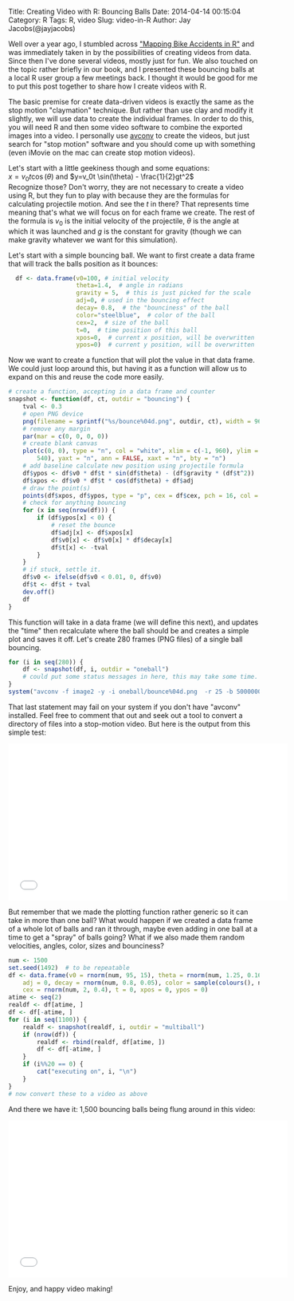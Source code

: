 Title: Creating Video with R: Bouncing Balls
Date: 2014-04-14 00:15:04
Category: R
Tags: R, video
Slug: video-in-R
Author: Jay Jacobs(@jayjacobs)

Well over a year ago, I stumbled across ["Mapping Bike Accidents in R"](http://bayesianbiologist.com/2012/09/14/mapping-bike-accidents-in-r/) and was immediately taken in by the possibilities of creating videos from data.  Since then I've done several videos, mostly just for fun.  We also touched on the topic rather briefly in our book, and I presented these bouncing balls at a local R user group a few meetings back.  I thought it would be good for me to put this post together to share how I create videos with R.

The basic premise for create data-driven videos is exactly the same as the stop motion "claymation" technique.  But rather than use clay and modify it slightly, we will use data to create the individual frames.  In order to do this, you will need R and then some video software to combine the exported images into a video.  I personally use [avconv](http://libav.org/avconv.html) to create the videos, but just search for "stop motion" software and you should come up with something (even iMovie on the mac can create stop motion videos).

Let's start with a little geekiness though and some equations: <br>
$x=v_0t\cos(\theta)$ and $y=v_0t \sin(\theta) - \frac{1}{2}gt^2$<br>
Recognize those?  Don't worry, they are not necessary to create a video using R, but they fun to play with because they are the formulas for calculating projectile motion.  And see the $t$ in there?  That represents time meaning that's what we will focus on for each frame we create.  The rest of the formula is $v_0$ is the initial velocity of the projectile,  $\theta$ is the angle at which it was launched and $g$ is the constant for gravity (though we can make gravity whatever we want for this simulation).

Let's start with a simple bouncing ball.  We want to first create a data frame that will track the balls position as it bounces:

```r
  df <- data.frame(v0=100, # initial velocity
                   theta=1.4,  # angle in radians
                   gravity = 5,  # this is just picked for the scale
                   adj=0, # used in the bouncing effect
                   decay= 0.8,  # the "bounciness" of the ball
                   color="steelblue",  # color of the ball
                   cex=2,  # size of the ball
                   t=0,  # time position of this ball
                   xpos=0,  # current x position, will be overwritten
                   ypos=0)  # current y position, will be overwritten
```


Now we want to create a function that will plot the value in that data frame.  We could just loop around this, but having it as a function will allow us to expand on this and reuse the code more easily.


```r
# create a function, accepting in a data frame and counter
snapshot <- function(df, ct, outdir = "bouncing") {
    tval <- 0.3
    # open PNG device
    png(filename = sprintf("%s/bounce%04d.png", outdir, ct), width = 960, height = 540)
    # remove any margin
    par(mar = c(0, 0, 0, 0))
    # create blank canvas
    plot(c(0, 0), type = "n", col = "white", xlim = c(-1, 960), ylim = c(-5, 
        540), yaxt = "n", ann = FALSE, xaxt = "n", bty = "n")
    # add baseline calculate new position using projectile formula
    df$ypos <- df$v0 * df$t * sin(df$theta) - (df$gravity * (df$t^2))
    df$xpos <- df$v0 * df$t * cos(df$theta) + df$adj
    # draw the point(s)
    points(df$xpos, df$ypos, type = "p", cex = df$cex, pch = 16, col = df$color)
    # check for anything bouncing
    for (x in seq(nrow(df))) {
        if (df$ypos[x] < 0) {
            # reset the bounce
            df$adj[x] <- df$xpos[x]
            df$v0[x] <- df$v0[x] * df$decay[x]
            df$t[x] <- -tval
        }
    }
    # if stuck, settle it.
    df$v0 <- ifelse(df$v0 < 0.01, 0, df$v0)
    df$t <- df$t + tval
    dev.off()
    df
}
```


This function will take in a data frame (we will define this next), and updates the "time" then recalculate where the ball should be and creates a simple plot and saves it off.  Let's create 280 frames (PNG files) of a single ball bouncing.


```r
for (i in seq(280)) {
    df <- snapshot(df, i, outdir = "oneball")
    # could put some status messages in here, this may take some time.
}
system("avconv -f image2 -y -i oneball/bounce%04d.png  -r 25 -b 50000000 -s 1920x1080 -an oneball.mp4")
```


That last statement may fail on your system if you don't have "avconv" installed.  Feel free to comment that out and seek out a tool to convert a directory of files into a stop-motion video.  But here is the output from this simple test:

<iframe width="560" height="315" src="//www.youtube.com/embed/Sw6KPW_CjdI" frameborder="0" allowfullscreen></iframe>

But remember that we made the plotting function rather generic so it can take in more than one ball?  What would happen if we created a data frame of a whole lot of balls and ran it through, maybe even adding in one ball at a time to get a "spray" of balls going?  What if we also made them random velocities, angles, color, sizes and bounciness?


```r
num <- 1500
set.seed(1492)  # to be repeatable
df <- data.frame(v0 = rnorm(num, 95, 15), theta = rnorm(num, 1.25, 0.16), gravity = 5.2, 
    adj = 0, decay = rnorm(num, 0.8, 0.05), color = sample(colours(), num, replace = T), 
    cex = rnorm(num, 2, 0.4), t = 0, xpos = 0, ypos = 0)
atime <- seq(2)
realdf <- df[atime, ]
df <- df[-atime, ]
for (i in seq(1100)) {
    realdf <- snapshot(realdf, i, outdir = "multiball")
    if (nrow(df)) {
        realdf <- rbind(realdf, df[atime, ])
        df <- df[-atime, ]
    }
    if (i%%20 == 0) {
        cat("executing on", i, "\n")
    }
}
# now convert these to a video as above
```


And there we have it: 1,500 bouncing balls being flung around in this video:

<iframe width="560" height="315" src="//www.youtube.com/embed/84_PWVMVJmU" frameborder="0" allowfullscreen></iframe>

Enjoy, and happy video making!

